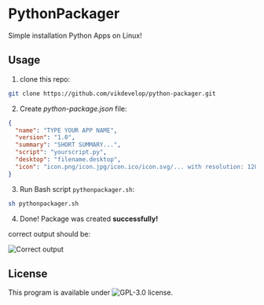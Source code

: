 # PythonPackager
Simple installation Python Apps on Linux!

## Usage
1. clone this repo:
```bash
git clone https://github.com/vikdevelop/python-packager.git
```

2. Create *python-package.json* file:
```json
{
  "name": "TYPE YOUR APP NAME",
  "version": "1.0",
  "summary": "SHORT SUMMARY...",
  "script": "yourscript.py",
  "desktop": "filename.desktop",
  "icon": "icon.png/icon.jpg/icon.ico/icon.svg/... with resolution: 128x128"
}
```
3. Run Bash script `pythonpackager.sh`:
```bash
sh pythonpackager.sh
```
4. Done!
Package was created **successfully!**

correct output should be:

![Correct output](https://github.com/vikdevelop/python-packager/blob/main/correct_output.png)
## License
This program is available under ![GPL-3.0 license](https://github.com/vikdevelop/python-packager/blob/main/LICENSE).

